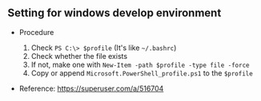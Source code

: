 ## Setting for windows develop environment

- Procedure
  1. Check `PS C:\> $profile` (It's like `~/.bashrc`)
  1. Check whether the file exists
  1. If not, make one with `New-Item -path $profile -type file -force`
  1. Copy or append `Microsoft.PowerShell_profile.ps1` to the `$profile`

- Reference: https://superuser.com/a/516704
